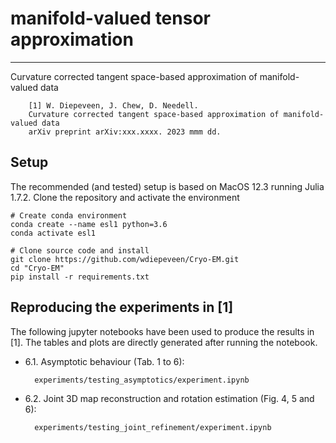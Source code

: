 # manifold-valued tensor approximation
-----

Curvature corrected tangent space-based approximation of manifold-valued data

        [1] W. Diepeveen, J. Chew, D. Needell.  
        Curvature corrected tangent space-based approximation of manifold-valued data
        arXiv preprint arXiv:xxx.xxxx. 2023 mmm dd.

Setup
-----

The recommended (and tested) setup is based on MacOS 12.3 running Julia 1.7.2. Clone the repository and activate the environment

    # Create conda environment
    conda create --name esl1 python=3.6
    conda activate esl1

    # Clone source code and install
    git clone https://github.com/wdiepeveen/Cryo-EM.git
    cd "Cryo-EM"
    pip install -r requirements.txt


Reproducing the experiments in [1]
----------------------------------

The following jupyter notebooks have been used to produce the results in [1]. 
The tables and plots are directly generated after running the notebook. 

* 6.1. Asymptotic behaviour (Tab. 1 to 6):

        experiments/testing_asymptotics/experiment.ipynb

* 6.2. Joint 3D map reconstruction and rotation estimation (Fig. 4, 5 and 6):

        experiments/testing_joint_refinement/experiment.ipynb


